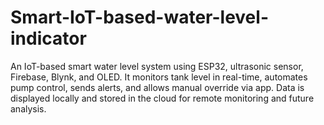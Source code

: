 # Smart-IoT-based-water-level-indicator
An IoT-based smart water level system using ESP32, ultrasonic sensor, Firebase, Blynk, and OLED. It monitors tank level in real-time, automates pump control, sends alerts, and allows manual override via app. Data is displayed locally and stored in the cloud for remote monitoring and future analysis.      
